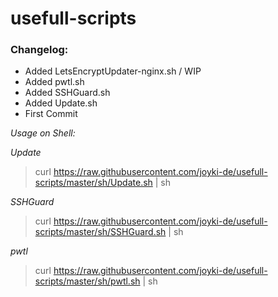 # usefull-scripts


### Changelog:

- Added LetsEncryptUpdater-nginx.sh / WIP
- Added pwtl.sh
- Added SSHGuard.sh
- Added Update.sh
- First Commit



*Usage on Shell:*

_Update_

> curl https://raw.githubusercontent.com/joyki-de/usefull-scripts/master/sh/Update.sh | sh

_SSHGuard_

> curl https://raw.githubusercontent.com/joyki-de/usefull-scripts/master/sh/SSHGuard.sh | sh

_pwtl_

> curl https://raw.githubusercontent.com/joyki-de/usefull-scripts/master/sh/pwtl.sh | sh
